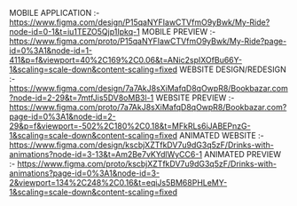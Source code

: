 MOBILE APPLICATION       :- https://www.figma.com/design/P15qaNYFIawCTVfmO9yBwk/My-Ride?node-id=0-1&t=iu1TEZO5Qjp1Ipkq-1
MOBILE PREVIEW           :- https://www.figma.com/proto/P15qaNYFIawCTVfmO9yBwk/My-Ride?page-id=0%3A1&node-id=1-411&p=f&viewport=40%2C169%2C0.06&t=ANic2spIXOfBu66Y-1&scaling=scale-down&content-scaling=fixed
WEBSITE DESIGN/REDESIGN  :- https://www.figma.com/design/7a7AkJ8sXiMafqD8qOwpR8/Bookbazar.com?node-id=2-29&t=7mtfJis5DV8oMB3l-1
WEBSITE PREVIEW          :- https://www.figma.com/proto/7a7AkJ8sXiMafqD8qOwpR8/Bookbazar.com?page-id=0%3A1&node-id=2-29&p=f&viewport=-502%2C180%2C0.18&t=MFkRLs6iJABEPnzG-1&scaling=scale-down&content-scaling=fixed
ANIMATED WEBSITE         :- https://www.figma.com/design/kscbjXZTfkDV7u9dG3q5zF/Drinks-with-animations?node-id=3-13&t=Am2Be7vKYdlWyCC6-1 
ANIMATED PREVIEW         :- https://www.figma.com/proto/kscbjXZTfkDV7u9dG3q5zF/Drinks-with-animations?page-id=0%3A1&node-id=3-2&viewport=134%2C248%2C0.16&t=eqiJs5BM68PHLeMY-1&scaling=scale-down&content-scaling=fixed
